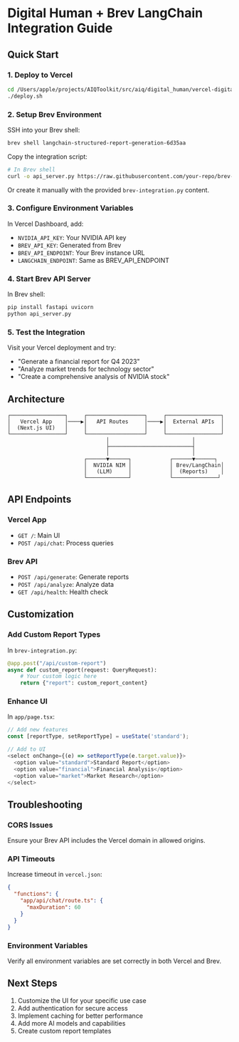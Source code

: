 # Digital Human + Brev LangChain Integration Guide

## Quick Start

### 1. Deploy to Vercel

```bash
cd /Users/apple/projects/AIQToolkit/src/aiq/digital_human/vercel-digital-human
./deploy.sh
```

### 2. Setup Brev Environment

SSH into your Brev shell:
```bash
brev shell langchain-structured-report-generation-6d35aa
```

Copy the integration script:
```bash
# In Brev shell
curl -o api_server.py https://raw.githubusercontent.com/your-repo/brev-integration.py
```

Or create it manually with the provided `brev-integration.py` content.

### 3. Configure Environment Variables

In Vercel Dashboard, add:
- `NVIDIA_API_KEY`: Your NVIDIA API key
- `BREV_API_KEY`: Generated from Brev
- `BREV_API_ENDPOINT`: Your Brev instance URL
- `LANGCHAIN_ENDPOINT`: Same as BREV_API_ENDPOINT

### 4. Start Brev API Server

In Brev shell:
```bash
pip install fastapi uvicorn
python api_server.py
```

### 5. Test the Integration

Visit your Vercel deployment and try:
- "Generate a financial report for Q4 2023"
- "Analyze market trends for technology sector"
- "Create a comprehensive analysis of NVIDIA stock"

## Architecture

```
┌─────────────────┐     ┌──────────────────┐     ┌─────────────────┐
│   Vercel App    │────▶│   API Routes     │────▶│  External APIs  │
│  (Next.js UI)   │     │                  │     │                 │
└─────────────────┘     └──────────────────┘     └─────────────────┘
                               │                          │
                               ├──────────────────────────┤
                               │                          │
                        ┌──────▼──────┐            ┌──────▼──────┐
                        │  NVIDIA NIM │            │ Brev/LangChain│
                        │   (LLM)     │            │  (Reports)    │
                        └─────────────┘            └──────────────┘
```

## API Endpoints

### Vercel App
- `GET /`: Main UI
- `POST /api/chat`: Process queries

### Brev API
- `POST /api/generate`: Generate reports
- `POST /api/analyze`: Analyze data
- `GET /api/health`: Health check

## Customization

### Add Custom Report Types

In `brev-integration.py`:
```python
@app.post("/api/custom-report")
async def custom_report(request: QueryRequest):
    # Your custom logic here
    return {"report": custom_report_content}
```

### Enhance UI

In `app/page.tsx`:
```typescript
// Add new features
const [reportType, setReportType] = useState('standard');

// Add to UI
<select onChange={(e) => setReportType(e.target.value)}>
  <option value="standard">Standard Report</option>
  <option value="financial">Financial Analysis</option>
  <option value="market">Market Research</option>
</select>
```

## Troubleshooting

### CORS Issues
Ensure your Brev API includes the Vercel domain in allowed origins.

### API Timeouts
Increase timeout in `vercel.json`:
```json
{
  "functions": {
    "app/api/chat/route.ts": {
      "maxDuration": 60
    }
  }
}
```

### Environment Variables
Verify all environment variables are set correctly in both Vercel and Brev.

## Next Steps

1. Customize the UI for your specific use case
2. Add authentication for secure access
3. Implement caching for better performance
4. Add more AI models and capabilities
5. Create custom report templates
